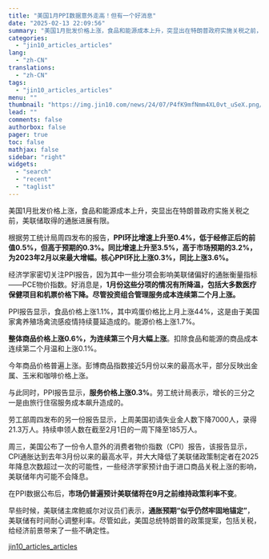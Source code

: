 ```yaml
---
title: "美国1月PPI数据意外走高！但有一个好消息"
date: "2025-02-13 22:09:56"
summary: "美国1月批发价格上涨，食品和能源成本上升，突显出在特朗普政府实施关税之前，美联储取得的通胀进展有限。..."
categories:
  - "jin10_articles_articles"
lang:
  - "zh-CN"
translations:
  - "zh-CN"
tags:
  - "jin10_articles_articles"
menu: ""
thumbnail: "https://img.jin10.com/news/24/07/P4fK9mfNmm4XL0vt_uSeX.png/lite"
lead: ""
comments: false
authorbox: false
pager: true
toc: false
mathjax: false
sidebar: "right"
widgets:
  - "search"
  - "recent"
  - "taglist"
---
```


美国1月批发价格上涨，食品和能源成本上升，突显出在特朗普政府实施关税之前，美联储取得的通胀进展有限。

根据劳工统计局周四发布的报告，**PPI环比增速上升至0.4%，低于经修正后的前值0.5%，但高于预期的0.3%。同比增速上升至3.5%，高于市场预期的3.2%，为2023年2月以来最大增幅。核心PPI环比上涨0.3%，同比上涨3.6%。**

经济学家密切关注PPI报告，因为其中一些分项会影响美联储偏好的通胀衡量指标——PCE物价指数。好消息是，**1月份这些分项的情况有所降温，包括大多数医疗保健项目和机票价格下降。尽管投资组合管理服务成本连续第二个月上涨。**

PPI报告显示，食品价格上涨1.1%，其中鸡蛋价格比上月上涨44%，这是由于美国家禽养殖场禽流感疫情持续蔓延造成的。能源价格上涨1.7%。

**整体商品价格上涨0.6%，为连续第三个月大幅上涨**。扣除食品和能源的商品成本连续第二个月温和上涨0.1%。

今年商品价格普遍上涨。彭博商品指数接近5月份以来的最高水平，部分反映出金属、玉米和咖啡价格上涨。

与此同时，PPI报告显示，**服务价格上涨0.3%**。劳工统计局表示，增长的三分之一是由旅行住宿服务成本飙升造成的。

劳工部周四发布的另一份报告显示，上周美国初请失业金人数下降7000人，录得21.3万人。持续申领人数在截至2月1日的一周下降至185万人。

周三，美国公布了一份令人意外的消费者物价指数（CPI）报告，该报告显示，CPI通胀达到去年3月份以来的最高水平，并大大降低了美联储政策制定者在2025年降息次数超过一次的可能性，一些经济学家预计由于进口商品关税上涨的影响，美联储年内可能不会降息。

在PPI数据公布后，**市场仍普遍预计美联储将在9月之前维持政策利率不变**。

早些时候，美联储主席鲍威尔对议员们表示，**通胀预期“似乎仍然牢固地锚定”**，美联储有时间耐心调整利率。尽管如此，美国总统特朗普的政策提案，包括关税，给经济前景带来了一些不确定性。

[jin10_articles_articles](https://xnews.jin10.com/details/163155)
